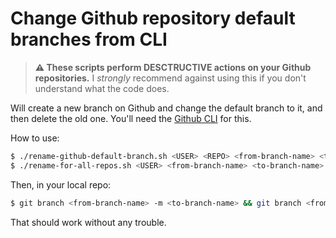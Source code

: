 # Change Github repository default branches from CLI

> **⚠ These scripts perform DESCTRUCTIVE actions on your Github repositories.** I _strongly_ recommend against using this if you don't understand what the code does.

Will create a new branch on Github and change the default branch to it, and then delete the old one. You'll need the [Github CLI][cli] for this.

[cli]: https://cli.github.com

How to use:

```bash
$ ./rename-github-default-branch.sh <USER> <REPO> <from-branch-name> <to-branch-name>
$ ./rename-for-all-repos.sh <USER> <from-branch-name> <to-branch-name>
```

Then, in your local repo:

```bash
$ git branch <from-branch-name> -m <to-branch-name> && git branch <from-branch-name> -u origin/<to-branch-name>
```

That should work without any trouble.
